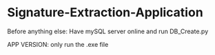 # Signature-Extraction-Application

Before anything else: Have mySQL server online and run DB_Create.py

APP VERSION: only run the .exe file
